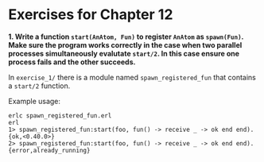 # Exercises for Chapter 12

**1. Write a function `start(AnAtom, Fun)` to register `AnAtom` as `spawn(Fun)`. Make sure the program works correctly in the case when two parallel processes simultaneously evalutate `start/2`. In this case ensure one process fails and the other succeeds.**

In `exercise_1/` there is a module named `spawn_registered_fun` that contains a `start/2` function.

Example usage:

```
erlc spawn_registered_fun.erl
erl
1> spawn_registered_fun:start(foo, fun() -> receive _ -> ok end end).
{ok,<0.40.0>}
2> spawn_registered_fun:start(foo, fun() -> receive _ -> ok end end).
{error,already_running}
```
